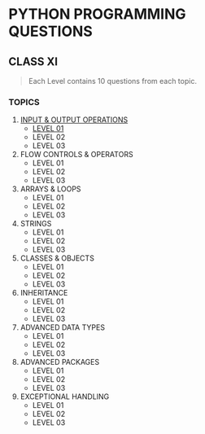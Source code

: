 # PYTHON PROGRAMMING QUESTIONS
## CLASS XI

> Each Level contains 10 questions from each topic.

### TOPICS
1. [INPUT & OUTPUT OPERATIONS](https://github.com/OddExtension5/CrashCourseOnPython/tree/main/PROGRAMMING_QUESTIONS/01-INPUT%26OUTPUT)
      + [LEVEL 01](https://github.com/OddExtension5/CrashCourseOnPython/blob/main/PROGRAMMING_QUESTIONS/01-INPUT%26OUTPUT/LEVEL-01.pdf)
      + LEVEL 02
      + LEVEL 03
2. FLOW CONTROLS & OPERATORS
      + LEVEL 01
      + LEVEL 02
      + LEVEL 03
3. ARRAYS & LOOPS
      + LEVEL 01
      + LEVEL 02
      + LEVEL 03
4. STRINGS
      + LEVEL 01
      + LEVEL 02
      + LEVEL 03
5. CLASSES & OBJECTS
      + LEVEL 01
      + LEVEL 02
      + LEVEL 03
6. INHERITANCE
      + LEVEL 01
      + LEVEL 02
      + LEVEL 03
7. ADVANCED DATA TYPES
      + LEVEL 01
      + LEVEL 02
      + LEVEL 03
8. ADVANCED PACKAGES
      + LEVEL 01
      + LEVEL 02
      + LEVEL 03
9. EXCEPTIONAL HANDLING
      + LEVEL 01
      + LEVEL 02
      + LEVEL 03

